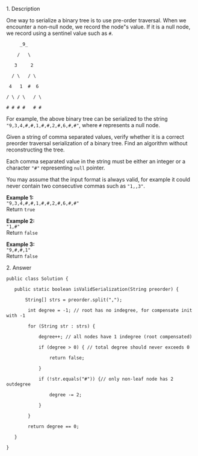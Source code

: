 1\. Description

One way to serialize a binary tree is to use pre-order traversal. When we
encounter a non-null node, we record the node"s value. If it is a null node,
we record using a sentinel value such as `#`.

    
    
         _9_
        /   \
       3     2
      / \   / \
     4   1  #  6
    / \ / \   / \
    # # # #   # #
    

For example, the above binary tree can be serialized to the string
`"9,3,4,#,#,1,#,#,2,#,6,#,#"`, where `#` represents a null node.

Given a string of comma separated values, verify whether it is a correct
preorder traversal serialization of a binary tree. Find an algorithm without
reconstructing the tree.

Each comma separated value in the string must be either an integer or a
character `"#"` representing `null` pointer.

You may assume that the input format is always valid, for example it could
never contain two consecutive commas such as `"1,,3"`.

**Example 1:**  
`"9,3,4,#,#,1,#,#,2,#,6,#,#"`  
Return `true`

**Example 2:**  
`"1,#"`  
Return `false`

**Example 3:**  
`"9,#,#,1"`  
Return `false`

2\. Answer

    
    
    public class Solution {
       public static boolean isValidSerialization(String preorder) {
           String[] strs = preorder.split(",");
            int degree = -1; // root has no indegree, for compensate init with -1
            for (String str : strs) {
                degree++; // all nodes have 1 indegree (root compensated)
                if (degree > 0) { // total degree should never exceeds 0
                    return false;
                }
                if (!str.equals("#")) {// only non-leaf node has 2 outdegree
                    degree -= 2;
                }
            }
            return degree == 0;
       }
    }

